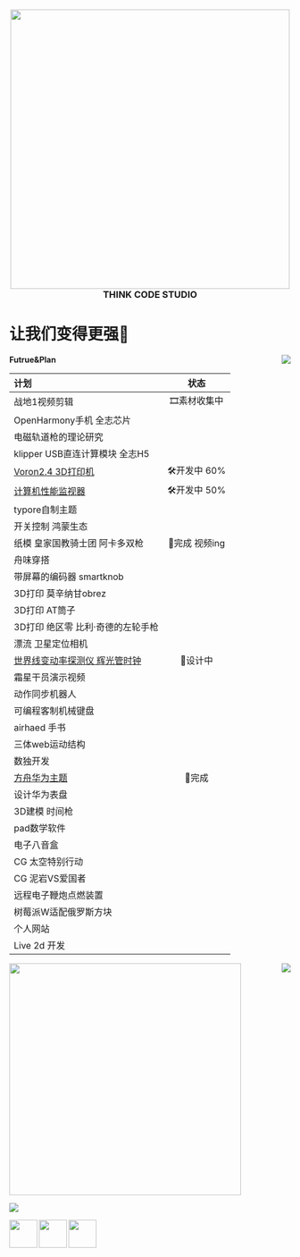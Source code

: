 <h3 align="center">
  <img src="https://github.com/ThinkCodeStudio/Markdown-Image/blob/master/logo_1.png" width="500"/><br/>
  THINK CODE STUDIO
</h3>



# 让我们变得更强💪  
 
<img  src="https://github.com/ThinkCodeStudio/Markdown-Image/blob/master/power.jpg" align="right"/>

**Futrue&Plan**

| 计划                            |     状态     | 
| :------------------------------ | :---------:  |
|战地1视频剪辑                     |🎞素材收集中  |
|OpenHarmony手机 全志芯片          |              |  
|电磁轨道枪的理论研究              |              |  
|klipper USB直连计算模块 全志H5    |              |  
|[Voron2.4 3D打印机](https://github.com/ThinkCodeStudio/my_voron2.4_3dPrinter)                 | 🛠开发中 60% |  
|[计算机性能监视器](https://github.com/ThinkCodeStudio/PCresource)                 | 🛠开发中 50% |  
|typore自制主题                    |              |  
|开关控制 鸿蒙生态                 |              | 
|纸模 皇家国教骑士团 阿卡多双枪     |   🎉完成 视频ing    |  
|舟味穿搭                          |              |  
|带屏幕的编码器 smartknob          |              |
|3D打印 莫辛纳甘obrez              |              |
|3D打印 AT筒子                     |              |
|3D打印 绝区零 比利·奇德的左轮手枪  |              |
|漂流 卫星定位相机                  |              |
|[世界线变动率探测仪 辉光管时钟](https://github.com/ThinkCodeStudio/DivergenceMeter)      |   📐设计中   |
|霜星干员演示视频                  |               |
|动作同步机器人                    |               |
|可编程客制机械键盘                |               |
|airhaed 手书                      |               |
|三体web运动结构                   |               |
|数独开发                          |               |
|[方舟华为主题](https://www.bilibili.com/video/BV1hP4y1t7Sn?spm_id_from=333.999.0.0&vd_source=2c5839a01c12f5ad2a1af86f5fcbaf20)                      |     🎉完成    |
|设计华为表盘                      |               |
|3D建模 时间枪                     |               |
|pad数学软件                       |               |
|电子八音盒                        |               |
|CG 太空特别行动                   |               |
|CG 泥岩VS爱国者                   |               |
|远程电子鞭炮点燃装置              |               |
|树莓派W适配俄罗斯方块             |               |
|个人网站                          |               |
|Live 2d 开发                      |               |

<p>
 <img  src="https://github-readme-stats.vercel.app/api/top-langs/?username=ThinkCodeStudio&layout=compact&theme=midnight-purple" align="right"/>
 <img  src="https://github-readme-stats.vercel.app/api?username=ThinkCodeStudio&theme=midnight-purple" width="415"/>
</p>

![](https://activity-graph.herokuapp.com/graph?username=ThinkCodeStudio&theme=react-dark)

<img src="https://github.com/ThinkCodeStudio/Markdown-Image/blob/master/logo_2.png" align="left" width="50" high="50"/>
<img src="https://github.com/ThinkCodeStudio/Markdown-Image/blob/master/logo_3.png" align="left" width="50" high="50"/>
<img src="https://github.com/ThinkCodeStudio/Markdown-Image/blob/master/logo_4.png" align="left" width="50" high="50"/>
